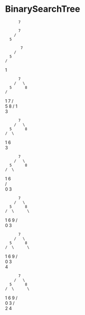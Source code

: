 # BinarySearchTree

          7
          
          7
        /  
      5      
 
           7
        /   
      5      
    / 
  1   
  
          7
        /   \
      5      8
    /
   1
            7
        /   \
      5      8
    /
  1 
   \
    3
    
          7
        /   \
      5      8
    /  \ 
  1     6 
   \
    3
    
          7
        /   \
      5      8
    /  \ 
  1     6  
 / \
0   3

          7
        /   \
      5      8
    /  \      \
  1     6      9
 / \
0   3

          7
        /   \
      5      8
    /  \      \
  1     6      9
 / \
0   3
     \
      4 
      
          7
        /   \
      5      8
    /  \      \
  1     6      9
 / \
0   3
   / \
  2   4 
      
   
  
